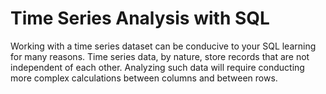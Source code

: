 # Time Series Analysis with SQL
Working with a time series dataset can be conducive to your SQL learning for many reasons.
Time series data, by nature, store records that are not independent of each other. Analyzing such data will require conducting more complex calculations between columns and between rows.

